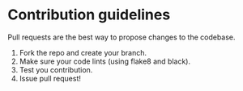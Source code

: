 # Contribution guidelines

Pull requests are the best way to propose changes to the codebase.

1. Fork the repo and create your branch.
2. Make sure your code lints (using flake8 and black).
3. Test you contribution.
3. Issue pull request!
